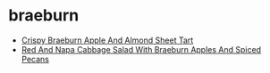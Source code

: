 # braeburn

 * [Crispy Braeburn Apple And Almond Sheet Tart](index/c/crispy-braeburn-apple-and-almond-sheet-tart-355206.json)
 * [Red And Napa Cabbage Salad With Braeburn Apples And Spiced Pecans](index/r/red-and-napa-cabbage-salad-with-braeburn-apples-and-spiced-pecans-236884.json)
